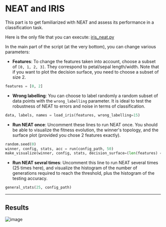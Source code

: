 # NEAT and IRIS

This part is to get familiarized with NEAT and assess its performance in 
a classification task.

Here is the only file that you can execute:
[iris_neat.py](https://github.com/Maxwell1447/Neuro-evolution-in-speaker-recognition/tree/master/iris/iris_neat.py)

In the main part of the script (at the very bottom), you can change various parameters:

* **Features**: To change the features taken into account, choose a subset of ```[0, 1, 2, 3]```. 
They correspond to petal/sepal length/width.
Note that if you want to plot the decision surface, you need to choose a subset of size 2.
```python
features = [0, 2]         
```

* **Wrong labelling**: You can choose to label randomly a random subset of data points with the ```wrong_labelling``` parameter.
It is ideal to test the robustness of NEAT to errors and noise in terms of classification.
```python
data, labels, names = load_iris(features, wrong_labelling=15)
```

* **Run NEAT once**: Uncomment these lines to run NEAT once. You should be able to visualize the fitness evolution,
the winner's topology, and the surface plot (provided you chose 2 features exactly).
```python
random.seed(0)
winner, config, stats, acc = run(config_path, 50)
make_visualize(winner, config, stats, decision_surface=(len(features) == 2))
```

* **Run NEAT sevral times**: Uncomment this line to run NEAT several times (25 times here), and visualize the 
histogram of the number of generations required to reach the threshold, plus the histogram of the testing accuracy.

```python
general_stats(25, config_path)
```
---

## Results

<img src="https://github.com/Maxwell1447/Neuro-evolution-in-speaker-recognition/tree/master/iris/result varieties/decision_surface 2.svg"  alt="image"/> 

